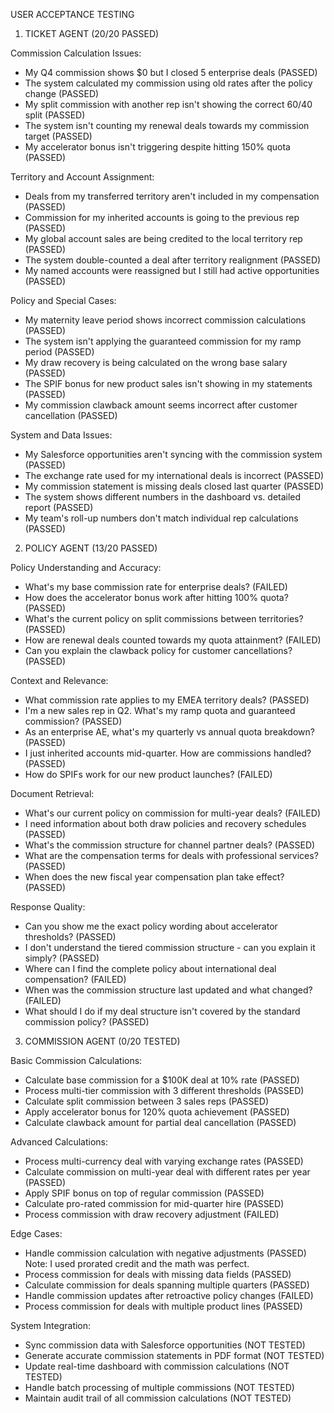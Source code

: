 USER ACCEPTANCE TESTING

1. TICKET AGENT (20/20 PASSED)

Commission Calculation Issues:
- My Q4 commission shows $0 but I closed 5 enterprise deals (PASSED)
- The system calculated my commission using old rates after the policy change (PASSED)
- My split commission with another rep isn't showing the correct 60/40 split (PASSED)
- The system isn't counting my renewal deals towards my commission target (PASSED)
- My accelerator bonus isn't triggering despite hitting 150% quota (PASSED)

Territory and Account Assignment:
- Deals from my transferred territory aren't included in my compensation (PASSED)
- Commission for my inherited accounts is going to the previous rep (PASSED)
- My global account sales are being credited to the local territory rep (PASSED)
- The system double-counted a deal after territory realignment (PASSED)
- My named accounts were reassigned but I still had active opportunities (PASSED)

Policy and Special Cases:
- My maternity leave period shows incorrect commission calculations (PASSED)
- The system isn't applying the guaranteed commission for my ramp period (PASSED)
- My draw recovery is being calculated on the wrong base salary (PASSED)
- The SPIF bonus for new product sales isn't showing in my statements (PASSED)
- My commission clawback amount seems incorrect after customer cancellation (PASSED)

System and Data Issues:
- My Salesforce opportunities aren't syncing with the commission system (PASSED)
- The exchange rate used for my international deals is incorrect (PASSED)
- My commission statement is missing deals closed last quarter (PASSED)
- The system shows different numbers in the dashboard vs. detailed report (PASSED)
- My team's roll-up numbers don't match individual rep calculations (PASSED)

2. POLICY AGENT (13/20 PASSED)

Policy Understanding and Accuracy:
- What's my base commission rate for enterprise deals? (FAILED)
- How does the accelerator bonus work after hitting 100% quota? (PASSED)
- What's the current policy on split commissions between territories? (PASSED)
- How are renewal deals counted towards my quota attainment? (FAILED)
- Can you explain the clawback policy for customer cancellations? (PASSED)

Context and Relevance:
- What commission rate applies to my EMEA territory deals? (PASSED)
- I'm a new sales rep in Q2. What's my ramp quota and guaranteed commission? (PASSED)
- As an enterprise AE, what's my quarterly vs annual quota breakdown? (PASSED)
- I just inherited accounts mid-quarter. How are commissions handled? (PASSED)
- How do SPIFs work for our new product launches? (FAILED)

Document Retrieval:
- What's our current policy on commission for multi-year deals? (FAILED)
- I need information about both draw policies and recovery schedules (PASSED)
- What's the commission structure for channel partner deals? (PASSED)
- What are the compensation terms for deals with professional services? (PASSED)
- When does the new fiscal year compensation plan take effect? (PASSED)

Response Quality:
- Can you show me the exact policy wording about accelerator thresholds? (PASSED)
- I don't understand the tiered commission structure - can you explain it simply? (PASSED)
- Where can I find the complete policy about international deal compensation? (FAILED)
- When was the commission structure last updated and what changed? (FAILED)
- What should I do if my deal structure isn't covered by the standard commission policy? (PASSED)

3. COMMISSION AGENT (0/20 TESTED)

Basic Commission Calculations:
- Calculate base commission for a $100K deal at 10% rate (PASSED)
- Process multi-tier commission with 3 different thresholds (PASSED)
- Calculate split commission between 3 sales reps (PASSED)
- Apply accelerator bonus for 120% quota achievement (PASSED)
- Calculate clawback amount for partial deal cancellation (PASSED)

Advanced Calculations:
- Process multi-currency deal with varying exchange rates (PASSED)
- Calculate commission on multi-year deal with different rates per year (PASSED)
- Apply SPIF bonus on top of regular commission (PASSED)
- Calculate pro-rated commission for mid-quarter hire (PASSED)
- Process commission with draw recovery adjustment (FAILED)

Edge Cases:
- Handle commission calculation with negative adjustments (PASSED) Note: I used prorated credit and the math was perfect.
- Process commission for deals with missing data fields (PASSED)
- Calculate commission for deals spanning multiple quarters (PASSED)
- Handle commission updates after retroactive policy changes (FAILED)
- Process commission for deals with multiple product lines (PASSED)

System Integration:
- Sync commission data with Salesforce opportunities (NOT TESTED)
- Generate accurate commission statements in PDF format (NOT TESTED)
- Update real-time dashboard with commission calculations (NOT TESTED)
- Handle batch processing of multiple commissions (NOT TESTED)
- Maintain audit trail of all commission calculations (NOT TESTED)




